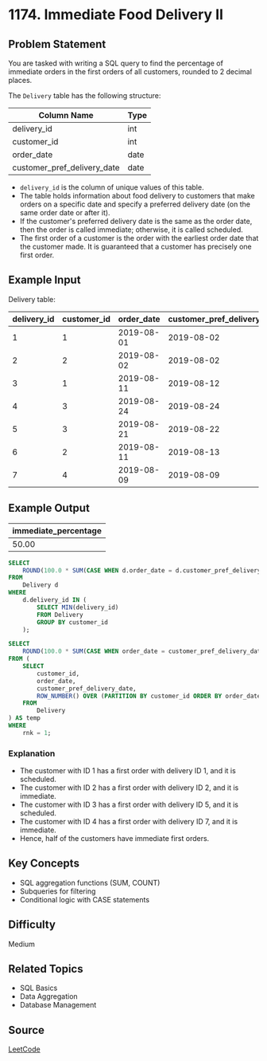 # 1174. Immediate Food Delivery II

## Problem Statement
You are tasked with writing a SQL query to find the percentage of immediate orders in the first orders of all customers, rounded to 2 decimal places.

The `Delivery` table has the following structure:

| Column Name                 | Type    |
|-----------------------------|---------|
| delivery_id                 | int     |
| customer_id                 | int     |
| order_date                  | date    |
| customer_pref_delivery_date | date    |

- `delivery_id` is the column of unique values of this table.
- The table holds information about food delivery to customers that make orders on a specific date and specify a preferred delivery date (on the same order date or after it).
- If the customer's preferred delivery date is the same as the order date, then the order is called immediate; otherwise, it is called scheduled.
- The first order of a customer is the order with the earliest order date that the customer made. It is guaranteed that a customer has precisely one first order.

## Example Input
Delivery table:

| delivery_id | customer_id | order_date | customer_pref_delivery_date |
|-------------|-------------|------------|-----------------------------|
| 1           | 1           | 2019-08-01 | 2019-08-02                  |
| 2           | 2           | 2019-08-02 | 2019-08-02                  |
| 3           | 1           | 2019-08-11 | 2019-08-12                  |
| 4           | 3           | 2019-08-24 | 2019-08-24                  |
| 5           | 3           | 2019-08-21 | 2019-08-22                  |
| 6           | 2           | 2019-08-11 | 2019-08-13                  |
| 7           | 4           | 2019-08-09 | 2019-08-09                  |

## Example Output
| immediate_percentage |
|----------------------|
| 50.00                |

```sql
SELECT 
    ROUND(100.0 * SUM(CASE WHEN d.order_date = d.customer_pref_delivery_date THEN 1 ELSE 0 END) / COUNT(*), 2) AS immediate_percentage
FROM 
    Delivery d
WHERE 
    d.delivery_id IN (
        SELECT MIN(delivery_id)
        FROM Delivery
        GROUP BY customer_id
    );
```
```sql
SELECT 
    ROUND(100.0 * SUM(CASE WHEN order_date = customer_pref_delivery_date THEN 1 ELSE 0 END) / COUNT(*), 2) AS immediate_percentage
FROM (
    SELECT 
        customer_id,
        order_date,
        customer_pref_delivery_date,
        ROW_NUMBER() OVER (PARTITION BY customer_id ORDER BY order_date) AS rnk
    FROM 
        Delivery
) AS temp
WHERE 
    rnk = 1;
```

### Explanation
- The customer with ID 1 has a first order with delivery ID 1, and it is scheduled.
- The customer with ID 2 has a first order with delivery ID 2, and it is immediate.
- The customer with ID 3 has a first order with delivery ID 5, and it is scheduled.
- The customer with ID 4 has a first order with delivery ID 7, and it is immediate.
- Hence, half of the customers have immediate first orders.

## Key Concepts
- SQL aggregation functions (SUM, COUNT)
- Subqueries for filtering
- Conditional logic with CASE statements

## Difficulty
Medium

## Related Topics
- SQL Basics
- Data Aggregation
- Database Management

## Source
[LeetCode](https://leetcode.com/problems/immediate-food-delivery-ii/description/?envType=study-plan-v2&envId=top-sql-50)
